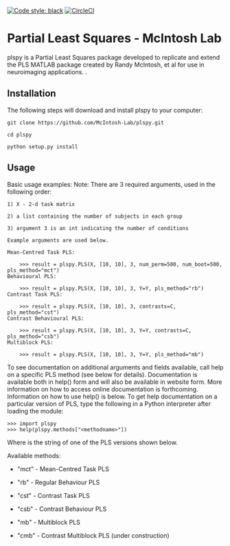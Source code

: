[![Code style: black](https://img.shields.io/badge/code%20style-black-000000.svg)](https://github.com/psf/black)
[![CircleCI](https://circleci.com/gh/McIntosh-Lab/plspy/tree/main.svg?style=svg&circle-token=3b9c7e2a597b381d8b388e0fae83552ee89e07d3)](https://circleci.com/gh/McIntosh-Lab/plspy/tree/main)

# Partial Least Squares - McIntosh Lab


plspy is a Partial Least Squares package developed to replicate and extend the PLS MATLAB package created by Randy McIntosh, et al for use in neuroimaging applications.
.

## Installation

The following steps will download and install plspy to your computer:

`git clone https://github.com/McIntosh-Lab/plspy.git`

`cd plspy`

`python setup.py install`




## Usage

Basic usage examples:
    Note: There are 3 required arguments, used in the following order:
    
    1) X - 2-d task matrix
    
    2) a list containing the number of subjects in each group
    
    3) argument 3 is an int indicating the number of conditions
    
    Example arguments are used below.
    
    Mean-Centred Task PLS:
        
        >>> result = plspy.PLS(X, [10, 10], 3, num_perm=500, num_boot=500,  pls_method="mct")
    Behavioural PLS:
    
        >>> result = plspy.PLS(X, [10, 10], 3, Y=Y, pls_method="rb")
    Contrast Task PLS:
        
        >>> result = plspy.PLS(X, [10, 10], 3, contrasts=C, pls_method="cst")
    Contrast Behavioural PLS:
        
        >>> result = plspy.PLS(X, [10, 10], 3, Y=Y, contrasts=C, pls_method="csb")
    Multiblock PLS:
        
        >>> result = plspy.PLS(X, [10, 10], 3, Y=Y, pls_method="mb")
        
        
To see documentation on additional arguments and fields available, 
call help on a specific PLS method (see below for details).
Documentation is available both in help() form and will also be available
in website form. More information on how to access online documentation is 
forthcoming. Information on how to use help() is below.
To get help documentation on a particular version of PLS, type the following
in a Python interpreter after loading the module:

    >>> import plspy
    >>> help(plspy.methods["<methodname>"])
    
Where <method> is the string of one of the PLS versions shown below.
  
Available methods:

* "mct" - Mean-Centred Task PLS
  
* "rb"  - Regular Behaviour PLS
  
* "cst" - Contrast Task PLS
  
* "csb" - Contrast Behaviour PLS
  
* "mb"  - Multiblock PLS
  
* "cmb" - Contrast Multiblock PLS (under construction)
